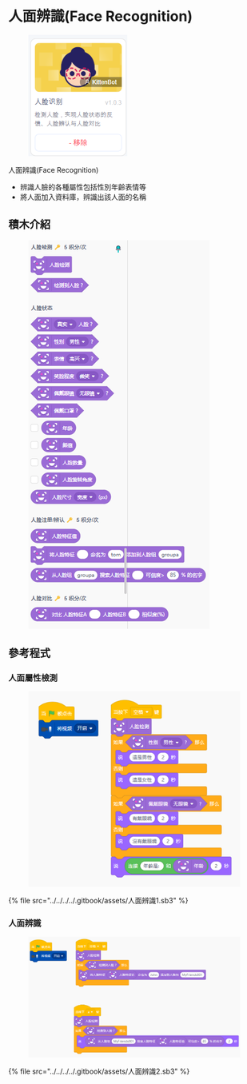 # 人面辨識(Face Recognition)

<figure><img src="../../../../.gitbook/assets/image (2) (1) (1).png" alt=""><figcaption></figcaption></figure>

人面辨識(Face Recognition)

* 辨識人臉的各種屬性包括性別年齡表情等
* 將人面加入資料庫，辨識出該人面的名稱

## 積木介紹

<figure><img src="../../../../.gitbook/assets/image (1) (1) (1) (1) (1) (1).png" alt=""><figcaption></figcaption></figure>

## 參考程式

### 人面屬性檢測

<figure><img src="../../../../.gitbook/assets/image (1) (1) (1) (1) (1).png" alt=""><figcaption></figcaption></figure>

{% file src="../../../../.gitbook/assets/人面辨識1.sb3" %}

### 人面辨識



<figure><img src="../../../../.gitbook/assets/image (3) (1) (1).png" alt=""><figcaption></figcaption></figure>

{% file src="../../../../.gitbook/assets/人面辨識2.sb3" %}


